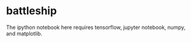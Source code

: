 # battleship
The ipython notebook here requires tensorflow, jupyter notebook, numpy, and matplotlib.

